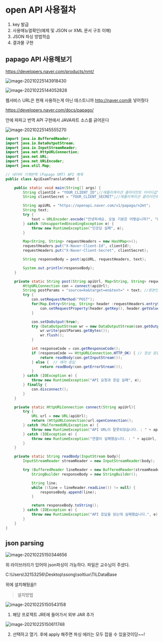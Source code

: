 # open API 사용절차



1. key 발급
2. 사용매뉴얼확인(예제 및 JSON or XML 문서 구조 이해)
3. JSON 파싱 방법학습
4. 결과물 구현



## papago API 사용해보기

https://developers.naver.com/products/nmt/

![image-20210225143918430](md-images/image-20210225143918430.png)

![image-20210225144052828](md-images/image-20210225144052828.png)

웹서비스 URL은 현재 사용하는게 아닌 테스트니까 http://naver.com을 넣어줬다



https://developers.naver.com/docs/papago/

안에 파파고 번역 API 구현에서 JAVA파트 소스를 긁어온다

![image-20210225145555270](md-images/image-20210225145555270.png)

```java
import java.io.BufferedReader;
import java.io.DataOutputStream;
import java.io.InputStreamReader;
import java.net.HttpURLConnection;
import java.net.URL;
import java.net.URLEncoder;
import java.util.Map;

// 네이버 기계번역 (Papago SMT) API 예제
public class ApiExamTranslateNmt {

    public static void main(String[] args) {
        String clientId = "YOUR_CLIENT_ID";//애플리케이션 클라이언트 아이디값";
        String clientSecret = "YOUR_CLIENT_SECRET";//애플리케이션 클라이언트 시크릿값";

        String apiURL = "https://openapi.naver.com/v1/papago/n2mt";
        String text;
        try {
            text = URLEncoder.encode("안녕하세요. 오늘 기분은 어떻습니까?", "UTF-8");
        } catch (UnsupportedEncodingException e) {
            throw new RuntimeException("인코딩 실패", e);
        }

        Map<String, String> requestHeaders = new HashMap<>();
        requestHeaders.put("X-Naver-Client-Id", clientId);
        requestHeaders.put("X-Naver-Client-Secret", clientSecret);

        String responseBody = post(apiURL, requestHeaders, text);

        System.out.println(responseBody);
    }

    private static String post(String apiUrl, Map<String, String> requestHeaders, String text){
        HttpURLConnection con = connect(apiUrl);
        String postParams = "source=ko&target=en&text=" + text; //원본언어: 한국어 (ko) -> 목적언어: 영어 (en)
        try {
            con.setRequestMethod("POST");
            for(Map.Entry<String, String> header :requestHeaders.entrySet()) {
                con.setRequestProperty(header.getKey(), header.getValue());
            }

            con.setDoOutput(true);
            try (DataOutputStream wr = new DataOutputStream(con.getOutputStream())) {
                wr.write(postParams.getBytes());
                wr.flush();
            }

            int responseCode = con.getResponseCode();
            if (responseCode == HttpURLConnection.HTTP_OK) { // 정상 응답
                return readBody(con.getInputStream());
            } else {  // 에러 응답
                return readBody(con.getErrorStream());
            }
        } catch (IOException e) {
            throw new RuntimeException("API 요청과 응답 실패", e);
        } finally {
            con.disconnect();
        }
    }

    private static HttpURLConnection connect(String apiUrl){
        try {
            URL url = new URL(apiUrl);
            return (HttpURLConnection)url.openConnection();
        } catch (MalformedURLException e) {
            throw new RuntimeException("API URL이 잘못되었습니다. : " + apiUrl, e);
        } catch (IOException e) {
            throw new RuntimeException("연결이 실패했습니다. : " + apiUrl, e);
        }
    }

    private static String readBody(InputStream body){
        InputStreamReader streamReader = new InputStreamReader(body);

        try (BufferedReader lineReader = new BufferedReader(streamReader)) {
            StringBuilder responseBody = new StringBuilder();

            String line;
            while ((line = lineReader.readLine()) != null) {
                responseBody.append(line);
            }

            return responseBody.toString();
        } catch (IOException e) {
            throw new RuntimeException("API 응답을 읽는데 실패했습니다.", e);
        }
    }
}
```





## json parsing

![image-20210225150344656](md-images/image-20210225150344656.png)

위 라이브러리가 있어야 json파싱이 가능하다. 파일은 교수님이 주셨다.

C:\Users\32153256\Desktop\ssong\soltlux\TILDataBase

위에 설치해뒀음!!



> 설치방법

![image-20210225150543158](md-images/image-20210225150543158.png)

1. 해당 프로젝트 JRE에 들어가서 외부 JAR 추가



![image-20210225150611748](md-images/image-20210225150611748.png)

2. 선택하고 열기. 후에 apply 해주면 파싱 에러는 모두 잡을 수 있을것이당~~!

   